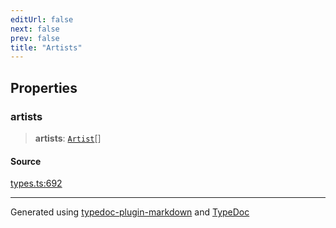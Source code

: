```yaml
---
editUrl: false
next: false
prev: false
title: "Artists"
---
```


## Properties

### artists

> **artists**: [`Artist`](/api/interfaces/artist/)[]

#### Source

[types.ts:692](https://github.com/fostertheweb/spotify-web-sdk/blob/e412602/src/types.ts#L692)

***

Generated using [typedoc-plugin-markdown](https://www.npmjs.com/package/typedoc-plugin-markdown) and [TypeDoc](https://typedoc.org/)

